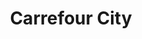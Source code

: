 ---
title: "Carrefour City"
url: /grenoble/carrefour-city-avenue-rhin-et-danube/
shop: supermarché
---